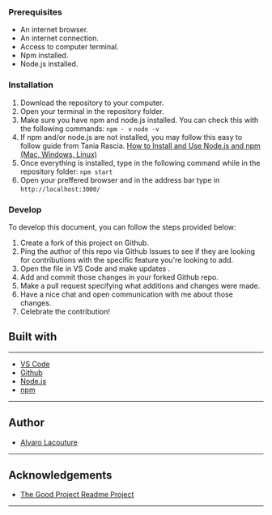 
### Prerequisites

 -  An internet browser.
 -  An internet connection.
 -  Access to computer terminal.
 -  Npm installed.
 -  Node.js installed.

### Installation

  1. Download the repository to your computer.
  2. Open your terminal in the repository folder.
  3. Make sure you have npm and node.js installed. You can check this with the following commands:
   `npm - v` 
   `node -v`
  4. If npm and/or node.js are not installed, you may follow this easy to follow guide from Tania Rascia. [How to Install and Use Node.js and npm (Mac, Windows, Linux)](https://www.taniarascia.com/how-to-install-and-use-node-js-and-npm-mac-and-windows/)
  5. Once everything is installed, type in the following command while in the repository folder:
  `npm start`
  6. Open your preffered browser and in the address bar type in `http://localhost:3000/`


### Develop

To develop this document, you can follow the steps provided below:
1. Create a fork of this project on Github.
2. Ping the author of this repo via Github Issues to see if they are looking for contributions with the specific feature you're looking to add.
3. Open the file in VS Code and make updates .
4. Add and commit those changes in your forked Github repo.
5. Make a pull request specifying what additions and changes were made.
6. Have a nice chat and open communication with me about those changes. 
7. Celebrate the contribution! 

## Built with
***
* [VS Code](https://code.visualstudio.com/)
* [Github](https://github.com)
* [Node.js](https://nodejs.org)
* [npm](npmjs.com)

***
## Author

* [Alvaro Lacouture](https://alvarolacouture.com) 

***
## Acknowledgements

* [The Good Project Readme Project](https://github.com/itp-dwd/2020-spring/blob/master/templates/readme-template.md)

***

